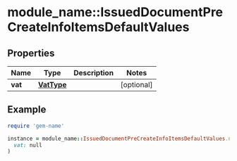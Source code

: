# module_name::IssuedDocumentPreCreateInfoItemsDefaultValues

## Properties

| Name | Type | Description | Notes |
| ---- | ---- | ----------- | ----- |
| **vat** | [**VatType**](VatType.md) |  | [optional] |

## Example

```ruby
require 'gem-name'

instance = module_name::IssuedDocumentPreCreateInfoItemsDefaultValues.new(
  vat: null
)
```


